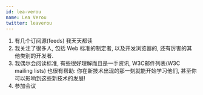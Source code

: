 ```yaml
---
id: lea-verou
name: Lea Verou
twitter: leaverou
---
```


1. 有几个订阅源(feeds) 我天天都读
2. 我关注了很多人, 包括 Web 标准的制定者, 以及开发浏览器的, 还有厉害的其他类别的开发者.
3. 我偶尔会阅读标准, 有些很好理解而且是一手资讯, W3C邮件列表(W3C mailing lists) 也很有帮助: 
你在新技术出现的那一刻就能开始学习他们, 甚至你可以影响到这些新技术的发展!
4. 参加会议